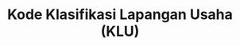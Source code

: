 ---
id: 3
title: Kode Klasifikasi Lapangan Usaha (KLU)
linkurl: https://docs.google.com/document/d/1vVdZltkHFWXiuDjQw9G2037QnRdez24KVVZA1xxS-2w/edit?usp=drivesdk
fitur: resume
category: kup
topik: Umum
type: word
modifiedTime: 11 Desember 2019
---